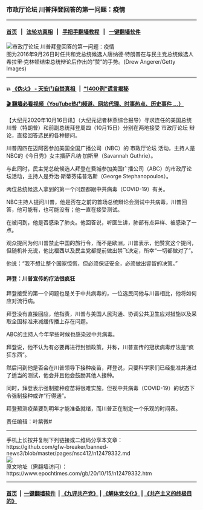 ### 市政厅论坛 川普拜登回答的第一问题：疫情
------------------------

#### [首页](https://github.com/gfw-breaker/banned-news3/blob/master/README.md) &nbsp;&nbsp;|&nbsp;&nbsp; [法轮功真相](https://github.com/begood0513/basic/blob/master/README.md)  &nbsp;&nbsp;|&nbsp;&nbsp; [手把手翻墙教程](https://github.com/gfw-breaker/guides/wiki)  &nbsp;&nbsp;|&nbsp;&nbsp; [一键翻墙软件](https://github.com/gfw-breaker/nogfw/blob/master/README.md)  



<div><img alt="市政厅论坛 川普拜登回答的第一问题：疫情" class="attachment-djy_600_400 size-djy_600_400 wp-post-image" src="https://i.epochtimes.com/assets/uploads/2020/10/GettyImages-610602600-600x400.jpg"/>
<div class="caption">
 图为2016年9月26日时任共和党总统候选人唐纳德·特朗普在与民主党总统候选人希拉里·克林顿结束总统辩论后作出的“赞”的手势。(Drew Angerer/Getty Images)
</div></div><hr/>

#### 💥 [《伪火》 - 天安门自焚真相 ](http://158.247.195.190:10000/videos/blog/weihuo.html)&nbsp; |&nbsp; [“1400例”谎言揭秘  ](http://158.247.195.190:10000/videos/blog/jiexi1400.html)

#### [ 🎬  翻墙必看视频（YouTube热门频道、网站代理、时事热点、历史事件 ...）](https://github.com/gfw-breaker/links/blob/master/banned.md)

<div><p>
 【大纪元2020年10月16日讯】（大纪元记者林燕综合报导）寻求连任的美国总统川普（特朗普）和前副总统拜登周四（10月15日）分别在两地接受
 <ok href="https://www.epochtimes.com/gb/tag/%E5%B8%82%E6%94%BF%E5%8E%85%E8%AE%BA%E5%9D%9B.html">
  市政厅论坛
 </ok>
 辩论，直接回答选民的各种提问。
</p>
<p>
 川普周四在迈阿密参加美国全国广播公司（NBC）的
 <ok href="https://www.epochtimes.com/gb/tag/%E5%B8%82%E6%94%BF%E5%8E%85%E8%AE%BA%E5%9D%9B.html">
  市政厅论坛
 </ok>
 活动，主持人是NBC的《今日秀》女主播萨凡纳·加斯里（Savannah Guthrie）。
</p>
<p>
 与此同时，民主党总统候选人拜登在费城参加美国广播公司（ABC）的市政厅论坛活动，主持人是乔治·斯蒂芬诺普洛斯（George Stephanopoulos）。
</p>
<p>
 两位总统候选人拿到的第一个问题都跟中共病毒（COVID-19）有关。
</p>
<p>
 NBC主持人提问川普，他是否在之前的首场总统辩论会测试中共病毒，川普回答，他可能有，也可能没有；他一直在接受测试。
</p>
<p>
 在被问到，他是否感染了肺炎。他回答说，听医生讲，肺部有点异样、被感染了一点。
</p>
<p>
 观众提问为何川普禁止中国的旅行令，而不是欧洲，川普表示，他赞赏这个提问，但随机补充说，他比福西以及民主党都提前做出禁飞决定，所幸“一切都做对了”。
</p>
<p>
 他说：“我不想让整个国家惊慌，但必须保证安全，必须做出睿智的决策。”
</p>
<h4>
 拜登：川普宣传的疗法很疯狂
</h4>
<p>
 拜登接受的第一个问题也是关于中共病毒的，一位选民问他与川普相比，他将如何应对流行病。
</p>
<p>
 拜登没有直接回应，他指责，川普与美国人民沟通、协调公共卫生应对措施以及采取全国标准来减缓传播上存在问题。
</p>
<p>
 ABC的主持人今年早些时候也感染过中共病毒。
</p>
<p>
 拜登说，他不认为有必要再进行封锁政策，并称，川普宣传的冠状病毒疗法是“疯狂东西”。
</p>
<p>
 然后问到他是否会在川普领导下接种疫苗，拜登说，只要科学家们已经批准并通过了适当的测试，他会并且他会鼓励其他人接种。
</p>
<p>
 同时，拜登表示强制接种疫苗将很难实施，但视中共病毒（COVID-19）的状态下令强制接种或许“行得通”。
</p>
<p>
 拜登预测疫苗要到明年才能准备就绪，而川普正在制定一个乐观的时间表。
</p>
<p>
 责任编辑：叶紫微#
</p>
</div>
<hr/>
手机上长按并复制下列链接或二维码分享本文章：<br/>
https://github.com/gfw-breaker/banned-news3/blob/master/pages/nsc412/n12479332.md <br/>
<a href='https://github.com/gfw-breaker/banned-news3/blob/master/pages/nsc412/n12479332.md'><img src='https://github.com/gfw-breaker/banned-news3/blob/master/pages/nsc412/n12479332.md.png'/></a> <br/>
原文地址（需翻墙访问）：https://www.epochtimes.com/gb/20/10/15/n12479332.htm


------------------------
#### [首页](https://github.com/gfw-breaker/banned-news3/blob/master/README.md) &nbsp;|&nbsp; [一键翻墙软件](https://github.com/gfw-breaker/nogfw/blob/master/README.md) &nbsp;| [《九评共产党》](https://github.com/gfw-breaker/9ping.md/blob/master/README.md#九评之一评共产党是什么) | [《解体党文化》](https://github.com/gfw-breaker/jtdwh.md/blob/master/README.md) | [《共产主义的终极目的》](https://github.com/gfw-breaker/gczydzjmd.md/blob/master/README.md)


<img src='http://gfw-breaker.win/banned-news3/pages/nsc412/n12479332.md' width='0px' height='0px'/>
